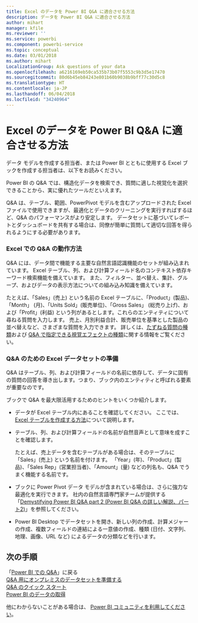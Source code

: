 ```yaml
---
title: Excel のデータを Power BI Q&A に適合させる方法
description: データを Power BI Q&A に適合させる方法
author: mihart
manager: kfile
ms.reviewer: ''
ms.service: powerbi
ms.component: powerbi-service
ms.topic: conceptual
ms.date: 03/01/2018
ms.author: mihart
LocalizationGroup: Ask questions of your data
ms.openlocfilehash: a6216169eb50ca535b73b07f5553c9b3d5e17470
ms.sourcegitcommit: 80d6b45eb84243e801b60b9038b9bff77c30d5c8
ms.translationtype: HT
ms.contentlocale: ja-JP
ms.lasthandoff: 06/04/2018
ms.locfileid: "34240964"
---
```

# <a name="how-to-make-your-excel-data-work-well-with-qa-in-power-bi"></a>Excel のデータを Power BI Q&A に適合させる方法
データ モデルを作成する担当者、または Power BI とともに使用する Excel ブックを作成する担当者は、以下をお読みください。

Power BI の Q&A では、構造化データを検索でき、質問に適した視覚化を選択できることから、実に優れたツールだといえます。   

Q&A は、テーブル、範囲、PowerPivot モデルを含むアップロードされた Excel ファイルで使用できますが、最適化とデータのクリーニングを実行すればするほど、Q&A のパフォーマンスがより安定します。  データセットに基づいてレポートとダッシュボードを共有する場合は、同僚が簡単に質問して適切な回答を得られるようにする必要があります。

### <a name="how-qa-works-with-excel"></a>Excel での Q&A の動作方法
Q&A には、データ間で機能する主要な自然言語認識機能のセットが組み込まれています。 Excel テーブル、列、および計算フィールド名のコンテキスト依存キーワード検索機能を備えています。 また、フィルター、並べ替え、集計、グループ、およびデータの表示方法についての組み込み知識を備えています。 

たとえば、「Sales」(売上) という名前の Excel テーブルに、「Product」(製品)、「Month」 (月)、「Units Sold」(販売単位)、「Gross Sales」 (総売り上げ)、および「Profit」(利益) という列があるとします。これらのエンティティについて尋ねる質問を入力します。  売上、月別利益合計、販売単位を基準とした製品の並べ替えなど、さまざまな質問を入力できます。 詳しくは、[たずねる質問の種類](power-bi-q-and-a.md)および [Q&A で指定できる視覚エフェクトの種類](power-bi-visualization-types-for-reports-and-q-and-a.md)に関する情報をご覧ください。

### <a name="prepare-an-excel-dataset-for-qa"></a>Q&A のための Excel データセットの準備
Q&A はテーブル、列、および計算フィールドの名前に依存して、データに固有の質問の回答を導き出します。つまり、ブック内のエンティティと呼ばれる要素が重要なのです。

ブックで Q&A を最大限活用するためのヒントをいくつか紹介します。

* データが Excel テーブル内にあることを確認してください。 ここでは、[Excel テーブルを作成する方法](https://support.office.com/article/Create-an-Excel-table-in-a-worksheet-e81aa349-b006-4f8a-9806-5af9df0ac664?ui=en-US&rs=en-US&ad=US)について説明します。
* テーブル、列、および計算フィールドの名前が自然音声として意味を成すことを確認します。
  
  たとえば、売上データを含むテーブルがある場合は、そのテーブルに「Sales」(売上) という名前を付けます。 「Year」(年)、「Product」(製品)、「Sales Rep」(営業担当者)、「Amount」(量) などの列名も、Q&A でうまく機能する名前です。

* ブックに Power Pivot データ モデルが含まれている場合は、さらに強力な最適化を実行できます。 社内の自然言語専門家チームが提供する「[Demystifying Power BI Q&A part 2 (Power BI Q&A の詳しい解説、パート2)](http://blogs.msdn.com/b/powerbi/archive/2014/02/27/demystifying-power-bi-q-amp-a-part-2.aspx)」を参照してください。

* Power BI Desktop でデータセットを開き、新しい列の作成、計算メジャーの作成、複数フィールドの連結による一意値の作成、種類 (日付、文字列、地理、画像、URL など) によるデータの分類などを行います。

## <a name="next-steps"></a>次の手順
「[Power BI での Q&A](power-bi-q-and-a.md)」に戻る  
[Q&A 用にオンプレミスのデータセットを準備する](service-q-and-a-direct-query.md)   
[Q&A のクイック スタート](power-bi-visualization-introduction-to-q-and-a.md)  
[Power BI のデータの取得](service-get-data.md)  

他にわからないことがある場合は、 [Power BI コミュニティを利用してください](http://community.powerbi.com/)。

